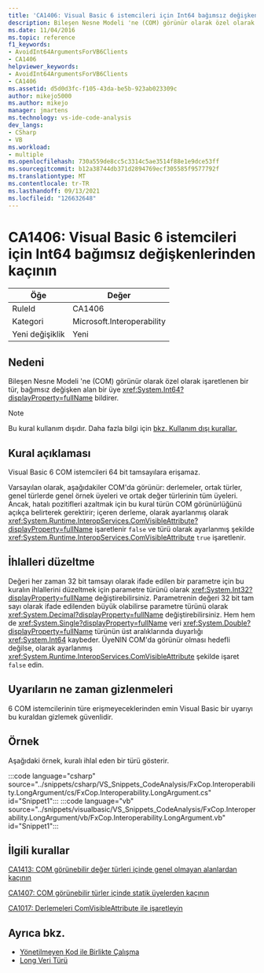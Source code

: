 ```yaml
---
title: 'CA1406: Visual Basic 6 istemcileri için Int64 bağımsız değişkenlerinden kaçının'
description: Bileşen Nesne Modeli 'ne (COM) görünür olarak özel olarak işaretlenen bir tür, System.Int64 bağımsız değişkeni alan bir üyeyi bildirmektedir.
ms.date: 11/04/2016
ms.topic: reference
f1_keywords:
- AvoidInt64ArgumentsForVB6Clients
- CA1406
helpviewer_keywords:
- AvoidInt64ArgumentsForVB6Clients
- CA1406
ms.assetid: d5d0d3fc-f105-43da-be5b-923ab023309c
author: mikejo5000
ms.author: mikejo
manager: jmartens
ms.technology: vs-ide-code-analysis
dev_langs:
- CSharp
- VB
ms.workload:
- multiple
ms.openlocfilehash: 730a559de8cc5c3314c5ae3514f88e1e9dce53ff
ms.sourcegitcommit: b12a38744db371d2894769ecf305585f9577792f
ms.translationtype: MT
ms.contentlocale: tr-TR
ms.lasthandoff: 09/13/2021
ms.locfileid: "126632648"
---
```

# <a name="ca1406-avoid-int64-arguments-for-visual-basic-6-clients"></a>CA1406: Visual Basic 6 istemcileri için Int64 bağımsız değişkenlerinden kaçının

|Öğe|Değer|
|-|-|
|RuleId|CA1406|
|Kategori|Microsoft.Interoperability|
|Yeni değişiklik|Yeni|

## <a name="cause"></a>Nedeni
Bileşen Nesne Modeli 'ne (COM) görünür olarak özel olarak işaretlenen bir tür, bağımsız değişken alan bir üye <xref:System.Int64?displayProperty=fullName> bildirer.

> [!NOTE]
> Bu kural kullanım dışıdır. Daha fazla bilgi için [bkz. Kullanım dışı kurallar.](fxcop-unported-deprecated-rules.md)

## <a name="rule-description"></a>Kural açıklaması
Visual Basic 6 COM istemcileri 64 bit tamsayılara erişamaz.

Varsayılan olarak, aşağıdakiler COM'da görünür: derlemeler, ortak türler, genel türlerde genel örnek üyeleri ve ortak değer türlerinin tüm üyeleri. Ancak, hatalı pozitifleri azaltmak için bu kural türün COM görünürlüğünü açıkça belirterek gerektirir; içeren derleme, olarak ayarlanmış olarak <xref:System.Runtime.InteropServices.ComVisibleAttribute?displayProperty=fullName> işaretlenir `false` ve türü olarak ayarlanmış şekilde <xref:System.Runtime.InteropServices.ComVisibleAttribute> `true` işaretlenir.

## <a name="how-to-fix-violations"></a>İhlalleri düzeltme
Değeri her zaman 32 bit tamsayı olarak ifade edilen bir parametre için bu kuralın ihlallerini düzeltmek için parametre türünü olarak <xref:System.Int32?displayProperty=fullName> değiştirebilirsiniz. Parametrenin değeri 32 bit tam sayı olarak ifade edilenden büyük olabilirse parametre türünü olarak <xref:System.Decimal?displayProperty=fullName> değiştirebilirsiniz. Hem hem de <xref:System.Single?displayProperty=fullName> veri <xref:System.Double?displayProperty=fullName> türünün üst aralıklarında duyarlığı <xref:System.Int64> kaybeder. ÜyeNIN COM'da görünür olması hedefli değilse, olarak ayarlanmış <xref:System.Runtime.InteropServices.ComVisibleAttribute> şekilde işaret `false` edin.

## <a name="when-to-suppress-warnings"></a>Uyarıların ne zaman gizlenmeleri
6 COM istemcilerinin türe erişmeyeceklerinden emin Visual Basic bir uyarıyı bu kuraldan gizlemek güvenlidir.

## <a name="example"></a>Örnek
Aşağıdaki örnek, kuralı ihlal eden bir türü gösterir.

:::code language="csharp" source="../snippets/csharp/VS_Snippets_CodeAnalysis/FxCop.Interoperability.LongArgument/cs/FxCop.Interoperability.LongArgument.cs" id="Snippet1":::
:::code language="vb" source="../snippets/visualbasic/VS_Snippets_CodeAnalysis/FxCop.Interoperability.LongArgument/vb/FxCop.Interoperability.LongArgument.vb" id="Snippet1":::

## <a name="related-rules"></a>İlgili kurallar
[CA1413: COM görünebilir değer türleri içinde genel olmayan alanlardan kaçının](../code-quality/ca1413.md)

[CA1407: COM görünebilir türler içinde statik üyelerden kaçının](../code-quality/ca1407.md)

[CA1017: Derlemeleri ComVisibleAttribute ile işaretleyin](/dotnet/fundamentals/code-analysis/quality-rules/ca1017)

## <a name="see-also"></a>Ayrıca bkz.

- [Yönetilmeyen Kod ile Birlikte Çalışma](/dotnet/framework/interop/index)
- [Long Veri Türü](/dotnet/visual-basic/language-reference/data-types/long-data-type)
